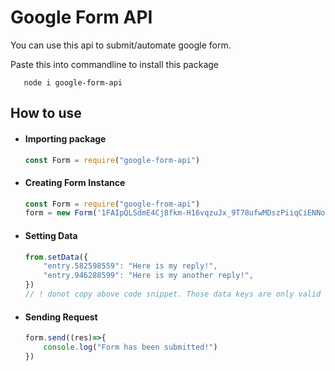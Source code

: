 # Google Form API
You can use this api to submit/automate google form.

Paste this into commandline to install this package
```
   node i google-form-api 
```

## How to use

-  #### Importing package

    ```js
    const Form = require("google-form-api")
    ```
- #### Creating Form Instance
    
    ```js
    const Form = require("google-from-api")
    form = new Form('1FAIpQLSdmE4Cj8fkm-H16vqzuJx_9T78ufwMDszPiiqCiENNoop7s1A') // Form id
    ```
- #### Setting Data
    ```js
    from.setData({
        "entry.582598559": "Here is my reply!",
        "entry.946288599": "Here is my another reply!",
    })
    // ! donot copy above code snippet. Those data keys are only valid for my form. You have to see the network tab while submitting the form and get the key values for now.
    ```
- #### Sending Request

    ```js
    form.send((res)=>{
        console.log("Form has been submitted!")
    })
    ```



